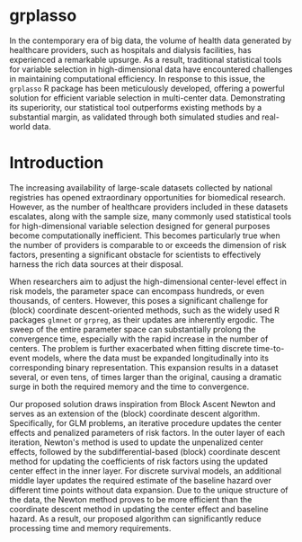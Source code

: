 # grplasso

In the contemporary era of big data, the volume of health data generated by healthcare providers, such as hospitals and dialysis facilities, has experienced a remarkable upsurge. As a result, traditional statistical tools for variable selection in high-dimensional data have encountered challenges in maintaining computational efficiency. In response to this issue, the `grplasso` R package has been meticulously developed, offering a powerful solution for efficient variable selection in multi-center data. Demonstrating its superiority, our statistical tool outperforms existing methods by a substantial margin, as validated through both simulated studies and real-world data.

# Introduction

The increasing availability of large-scale datasets collected by national registries has opened extraordinary opportunities for biomedical research. However, as the number of healthcare providers  included in these datasets escalates, along with the sample size, many commonly used statistical tools for high-dimensional variable selection designed for general purposes become computationally inefficient. This becomes particularly true when the number of providers is comparable to or exceeds the dimension of risk factors, presenting a significant obstacle for scientists to effectively harness the rich data sources at their disposal.

When researchers aim to adjust the high-dimensional center-level effect in risk models, the parameter space can encompass hundreds, or even thousands, of centers. However, this poses a significant challenge for (block) coordinate descent-oriented methods, such as the widely used R packages `glmnet` or `grpreg`, as their updates are inherently ergodic. The sweep of the entire parameter space can substantially prolong the convergence time, especially with the rapid increase in the number of centers. The problem is further exacerbated when fitting discrete time-to-event models, where the data must be expanded longitudinally into its corresponding binary representation. This expansion results in a dataset several, or even tens, of times larger than the original, causing a dramatic surge in both the required memory and the time to convergence.

Our proposed solution draws inspiration from Block Ascent Newton and serves as an extension of the (block) coordinate descent algorithm. Specifically, for GLM problems, an iterative procedure updates the center effects and penalized parameters of risk factors. In the outer layer of each iteration, Newton's method is used to update the unpenalized center effects, followed by the subdifferential-based (block) coordinate descent method for updating the coefficients of risk factors using the updated center effect in the inner layer. For discrete survival models, an additional middle layer updates the required estimate of the baseline hazard over different time points without data expansion. Due to the unique structure of the data, the Newton method proves to be more efficient than the coordinate descent method in updating the center effect and baseline hazard. As a result, our proposed algorithm can significantly reduce processing time and memory requirements.
